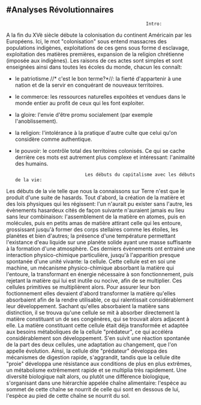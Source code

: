 #Analyses Révolutionnaires
---

                                                        Intro:
                                                        
  A la fin du XVè siècle débute la colonisation du continent Américain par les Européens. Ici, le mot "colonisation"
sous entend massacres des populations indigènes, exploitations de ces gens sous forme d esclavage, exploitation des
matières premières, expansion de la religion chrétienne (imposée aux indigènes). Les raisons de ces actes sont simples 
et sont enseignées ainsi dans toutes les écoles du monde, chacun les connaît:

  * le patriotisme //* c'est le bon terme?*//: la fierté d'appartenir à une nation et de la servir en conquérant de 
nouveaux territoires.
  * le commerce: les ressources naturelles expoitées et vendues dans le monde entier au profit de ceux qui les font
exploiter.
  * la gloire: l'envie d'être promu socialement (par exemple l'anoblissement).
  * la religion: l'intolérance à la pratique d'autre culte que celui qu'on considère comme authentique.
  * le pouvoir: le contrôle total des territoires colonisés.
Ce qui se cache derrière ces mots est autrement plus complexe et intéressant: l'animalité des humains.  

                                  Les débuts du capitalisme avec les débuts de la vie:
                                                
  Les débuts de la vie telle que nous la connaissons sur Terre n'est que le produit d'une suite de hasards.
Tout d'abord, la création de la matière et des lois physiques qui les régissent: l'un n'aurait pu exister sans l'autre,
les évènements hasardeux cités de façon suivante n'auraient jamais eu lieu sans leur combinaison: l'assemblement
de la matière en atomes, puis en molécules, puis en petits amas de matière attirant celle qui les entoure, grossissant
jusqu'à former des corps stellaires comme les étoiles, les planètes et bien d'autres; la présence d'une température
permettant l'existance d'eau liquide sur une planète solide ayant une masse suffisante à la formation d'une atmosphère.
  Ces derniers évènements ont entrainé une interaction physico-chimique particulière, jusqu'à l'apparition presque
spontanée d'une unité vivante: la cellule. Cette cellule est en soi une machine, un mécanisme physico-chimique absorbant
la matière qui l'entoure, la transformant en énergie nécessaire à son fonctionnement, puis rejetant la matière qui lui est inutile ou nocive, afin de se multiplier. Ces cellules primitives se multiplièrent alors. Pour assurer leur bon foctionnement elles devaient d'abord transformer la matière qu'elles absorbaient afin de la rendre utilisable, ce qui ralentissait considérablement leur développement. Sachant qu'elles absorbaient la matière sans distinction, il se trouva qu'une cellule se mit à absorber directement la matière constituant un de ses congénères, qui se trouvait alors adjacent à elle. La matière constituant cette cellule était déja transformée et adaptée aux besoins métaboliques de la cellule "prédateur", ce qui accéléra considérablement son développement. S'en suivit une réaction spontanée de la part des deux cellules, une adaptation au changement, que l'on appelle évolution. Ainsi, la cellule dite "prédateur" développa des mécanismes de digestion rapide, s'aggrandit, tandis que la cellule dite "proie" développa une résistance aux conditions de plus en plus extrêmes, un métabolisme extrêmement rapide et se multiplia très rapidement.
  Une diversité biologique naît alors, ou plutôt une différence biologique, s'organisant dans une hiérarchie appelée chaîne alimentaire: l'espèce au sommet de cette chaîne se nourrit de celle qui sont en dessous de lui, l'espèce au pied de cette chaîne se nourrit du sol.
